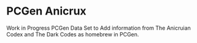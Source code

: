 # PCGen Anicrux

Work in Progress PCGen Data Set to Add information from The Anicruian Codex and The Dark Codes as homebrew in PCGen.